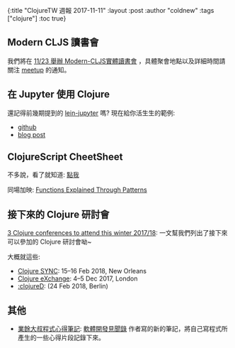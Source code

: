 {:title "ClojureTW 週報 2017-11-11"
:layout :post
:author "coldnew"
:tags  ["clojure"]
:toc true}

## Modern CLJS 讀書會

我們將在 [11/23 舉辦 Modern-CLJS實體讀書會](https://www.meetup.com/Clojure-tw/events/244652206/) ，具體聚會地點以及詳細時間請關注 [meetup](https://www.meetup.com/Clojure-tw/events/244652206/) 的通知。


## 在 Jupyter 使用 Clojure

還記得前幾期提到的 [lein-jupyter](https://github.com/didiercrunch/lein-jupyter) 嗎? 現在給你活生生的範例:

- [github](https://github.com/gigasquid/cats-dogs-cortex-redux/)
- [blog post](http://gigasquidsoftware.com/blog/2017/11/07/cats-and-dogs-with-cortex-redux/)


## ClojureScript CheetSheet

不多說，看了就知道: [點我](https://s-haensch.github.io/visual-cheatsheet/)

同場加映: [Functions Explained Through Patterns](http://blog.josephwilk.net/clojure/functions-explained-through-patterns.html)

## 接下來的 Clojure 研討會

[3 Clojure conferences to attend this winter 2017/18](https://blog.eventil.com/3-clojure-conferences-to-attend-this-winter-2017-18-2cc55911952): 一文幫我們列出了接下來可以參加的 Clojure 研討會呦~

大概就這些:

- [Clojure SYNC](https://eventil.com/events/clojure-sync-2018): 15–16 Feb 2018, New Orleans
- [Clojure eXchange](https://eventil.com/events/clojure-exchange-2017): 4–5 Dec 2017, London
- [:clojureD](https://eventil.com/events/clojured-2018):  (24 Feb 2018, Berlin)


## 其他

- [業餘大叔程式心得筆記](https://www.gitbook.com/book/ericyeh92094/some-notes-from-a-casual-programmer/details): [軟體開發見聞錄](https://www.gitbook.com/book/ericyeh92094/self-reflection-and-insight-for-s-w-engineering/details) 作者寫的新的筆記，將自己寫程式所產生的一些心得片段記錄下來。